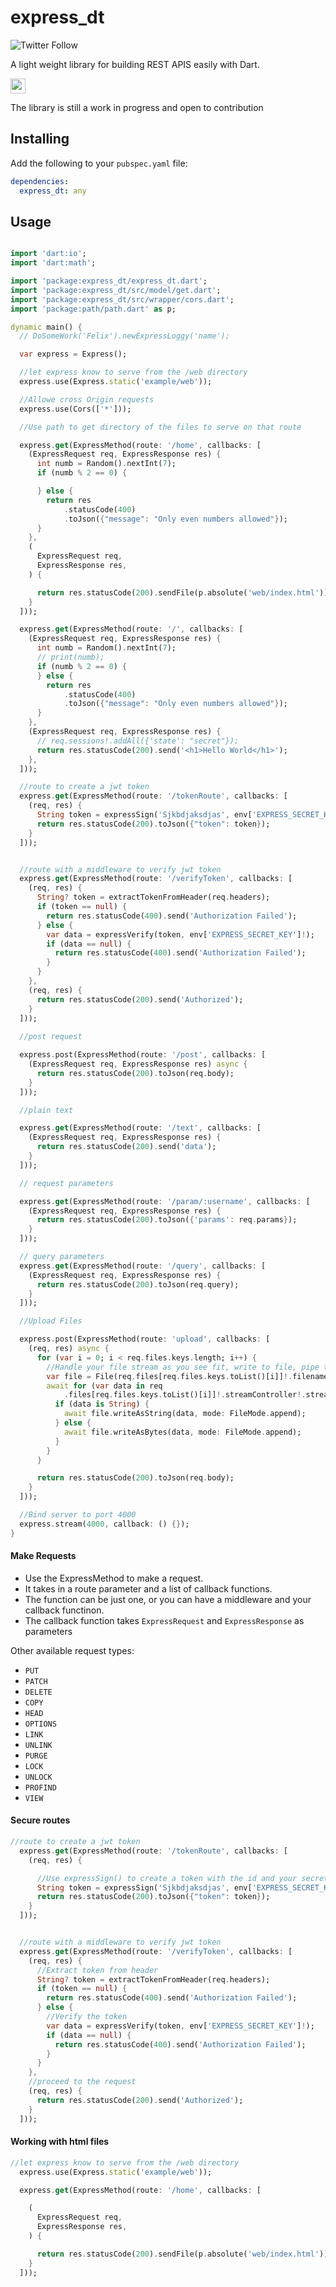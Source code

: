 # express_dt

![Twitter Follow](https://img.shields.io/twitter/follow/FeolixaHope?style=social)

A light weight library for building REST APIS easily with Dart.

<code><img height="24" src="https://raw.githubusercontent.com/github/explore/80688e429a7d4ef2fca1e82350fe8e3517d3494d/topics/dart/dart.png"></code>

The library is still a work in progress and open to contribution

## Installing

Add the following to your `pubspec.yaml` file:

```yaml
dependencies:
  express_dt: any
```

## Usage
```dart

import 'dart:io';
import 'dart:math';

import 'package:express_dt/express_dt.dart';
import 'package:express_dt/src/model/get.dart';
import 'package:express_dt/src/wrapper/cors.dart';
import 'package:path/path.dart' as p;

dynamic main() {
  // DoSomeWork('Felix').newExpressLoggy('name');

  var express = Express();

  //let express know to serve from the /web directory
  express.use(Express.static('example/web'));

  //Allowe cross Origin requests
  express.use(Cors(['*']));

  //Use path to get directory of the files to serve on that route

  express.get(ExpressMethod(route: '/home', callbacks: [
    (ExpressRequest req, ExpressResponse res) {
      int numb = Random().nextInt(7);
      if (numb % 2 == 0) {

      } else {
        return res
            .statusCode(400)
            .toJson({"message": "Only even numbers allowed"});
      }
    },
    (
      ExpressRequest req,
      ExpressResponse res,
    ) {

      return res.statusCode(200).sendFile(p.absolute('web/index.html'));
    }
  ]));

  express.get(ExpressMethod(route: '/', callbacks: [
    (ExpressRequest req, ExpressResponse res) {
      int numb = Random().nextInt(7);
      // print(numb);
      if (numb % 2 == 0) {
      } else {
        return res
            .statusCode(400)
            .toJson({"message": "Only even numbers allowed"});
      }
    },
    (ExpressRequest req, ExpressResponse res) {
      // req.sessions!.addAll({'state': "secret"});
      return res.statusCode(200).send('<h1>Hello World</h1>');
    },
  ]));

  //route to create a jwt token
  express.get(ExpressMethod(route: '/tokenRoute', callbacks: [
    (req, res) {
      String token = expressSign('Sjkbdjaksdjas', env['EXPRESS_SECRET_KEY']!);
      return res.statusCode(200).toJson({"token": token});
    }
  ]));


  //route with a middleware to verify jwt token
  express.get(ExpressMethod(route: '/verifyToken', callbacks: [
    (req, res) {
      String? token = extractTokenFromHeader(req.headers);
      if (token == null) {
        return res.statusCode(400).send('Authorization Failed');
      } else {
        var data = expressVerify(token, env['EXPRESS_SECRET_KEY']!);
        if (data == null) {
          return res.statusCode(400).send('Authorization Failed');
        }
      }
    },
    (req, res) {
      return res.statusCode(200).send('Authorized');
    }
  ]));
  
  //post request

  express.post(ExpressMethod(route: '/post', callbacks: [
    (ExpressRequest req, ExpressResponse res) async {
      return res.statusCode(200).toJson(req.body);
    }
  ]));

  //plain text

  express.get(ExpressMethod(route: '/text', callbacks: [
    (ExpressRequest req, ExpressResponse res) {
      return res.statusCode(200).send('data');
    }
  ]));

  // request parameters

  express.get(ExpressMethod(route: '/param/:username', callbacks: [
    (ExpressRequest req, ExpressResponse res) {
      return res.statusCode(200).toJson({'params': req.params});
    }
  ]));

  // query parameters
  express.get(ExpressMethod(route: '/query', callbacks: [
    (ExpressRequest req, ExpressResponse res) {
      return res.statusCode(200).toJson(req.query);
    }
  ]));

  //Upload Files

  express.post(ExpressMethod(route: 'upload', callbacks: [
    (req, res) async {
      for (var i = 0; i < req.files.keys.length; i++) {
        //Handle your file stream as you see fit, write to file, pipe to a cdn etc --->
        var file = File(req.files[req.files.keys.toList()[i]]!.filename!);
        await for (var data in req
            .files[req.files.keys.toList()[i]]!.streamController!.stream) {
          if (data is String) {
            await file.writeAsString(data, mode: FileMode.append);
          } else {
            await file.writeAsBytes(data, mode: FileMode.append);
          }
        }
      }

      return res.statusCode(200).toJson(req.body);
    }
  ]));

  //Bind server to port 4000
  express.stream(4000, callback: () {});
}
```

#### Make Requests
- Use the ExpressMethod to make a request.
- It takes in a route parameter and a list of callback functions.
- The function can be just one, or you can have a middleware and your callback functinon.
- The callback function takes `ExpressRequest` and `ExpressResponse` as parameters


Other available request types:

- `PUT`
- `PATCH`
- `DELETE`
- `COPY`
- `HEAD`
- `OPTIONS`
- `LINK`
- `UNLINK`
- `PURGE`
- `LOCK`
- `UNLOCK`
- `PROFIND`
- `VIEW`


#### Secure routes
```dart
//route to create a jwt token
  express.get(ExpressMethod(route: '/tokenRoute', callbacks: [
    (req, res) {

      //Use expressSign() to create a token with the id and your secret key
      String token = expressSign('Sjkbdjaksdjas', env['EXPRESS_SECRET_KEY']!);
      return res.statusCode(200).toJson({"token": token});
    }
  ]));


  //route with a middleware to verify jwt token
  express.get(ExpressMethod(route: '/verifyToken', callbacks: [
    (req, res) {
      //Extract token from header
      String? token = extractTokenFromHeader(req.headers);
      if (token == null) {
        return res.statusCode(400).send('Authorization Failed');
      } else {
        //Verify the token
        var data = expressVerify(token, env['EXPRESS_SECRET_KEY']!);
        if (data == null) {
          return res.statusCode(400).send('Authorization Failed');
        }
      }
    },
    //proceed to the request
    (req, res) {
      return res.statusCode(200).send('Authorized');
    }
  ]));
```

#### Working with html files

```dart
//let express know to serve from the /web directory
  express.use(Express.static('example/web'));

  express.get(ExpressMethod(route: '/home', callbacks: [

    (
      ExpressRequest req,
      ExpressResponse res,
    ) {

      return res.statusCode(200).sendFile(p.absolute('web/index.html'));
    }
  ]));

```
